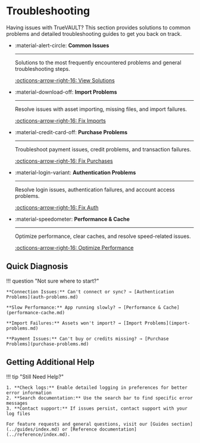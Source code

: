 # Troubleshooting

Having issues with TrueVAULT? This section provides solutions to common problems and detailed troubleshooting guides to get you back on track.

<div class="grid cards" markdown>

-   :material-alert-circle: **Common Issues**

    ---

    Solutions to the most frequently encountered problems and general troubleshooting steps.

    [:octicons-arrow-right-16: View Solutions](common-issues.md)

-   :material-download-off: **Import Problems**

    ---

    Resolve issues with asset importing, missing files, and import failures.

    [:octicons-arrow-right-16: Fix Imports](import-problems.md)

-   :material-credit-card-off: **Purchase Problems**

    ---

    Troubleshoot payment issues, credit problems, and transaction failures.

    [:octicons-arrow-right-16: Fix Purchases](purchase-problems.md)

-   :material-login-variant: **Authentication Problems**

    ---

    Resolve login issues, authentication failures, and account access problems.

    [:octicons-arrow-right-16: Fix Auth](auth-problems.md)

-   :material-speedometer: **Performance & Cache**

    ---

    Optimize performance, clear caches, and resolve speed-related issues.

    [:octicons-arrow-right-16: Optimize Performance](performance-cache.md)

</div>

## Quick Diagnosis

!!! question "Not sure where to start?"
    
    **Connection Issues:** Can't connect or sync? → [Authentication Problems](auth-problems.md)
    
    **Slow Performance:** App running slowly? → [Performance & Cache](performance-cache.md)
    
    **Import Failures:** Assets won't import? → [Import Problems](import-problems.md)
    
    **Payment Issues:** Can't buy or credits missing? → [Purchase Problems](purchase-problems.md)

## Getting Additional Help

!!! tip "Still Need Help?"
    
    1. **Check logs:** Enable detailed logging in preferences for better error information
    2. **Search documentation:** Use the search bar to find specific error messages  
    3. **Contact support:** If issues persist, contact support with your log files
    
    For feature requests and general questions, visit our [Guides section](../guides/index.md) or [Reference documentation](../reference/index.md).
